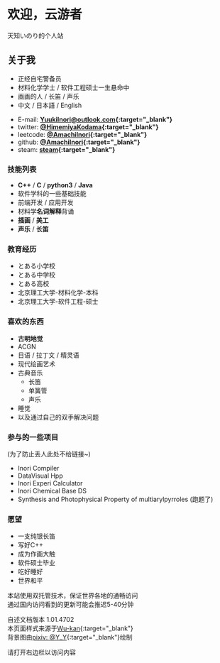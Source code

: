 # 欢迎，云游者

天知いのり的个人站  

<!-- .slide -->

## **关于我**

- 正经自宅警备员  
- 材料化学学士 / 软件工程硕士一生悬命中  
- 画画的人 / 长笛 / 声乐
- 中文 / 日本語 / English 

<!-- .slide vertical=true -->

- E-mail: **[YuukiInori@outlook.com](mailto:YuukiInori@outlook.com){:target="_blank"}**
- twitter: **[@HimemiyaKodama](https://twitter.com/HimemiyaKodama){:target="_blank"}**
- leetcode: **[@AmachiInori](https://leetcode-cn.com/u/amachi-inori/){:target="_blank"}**
- github: **[@AmachiInori](https://github.com/AmachiInori){:target="_blank"}**  
- steam: **[steam](https://steamcommunity.com/id/Rairaku/){:target="_blank"}**

<!-- .slide -->

### 技能列表

- **C++** / **C** / **python3** / **Java**
- 软件学科的一些基础技能
- 前端开发 / 应用开发
- 材料学**名词解释**背诵
- **插画** / **美工**
- **声乐** / **长笛**

<!-- .slide -->

### 教育经历

- とある小学校
- とある中学校
- とある高校
- 北京理工大学-材料化学-本科
- 北京理工大学-软件工程-硕士

<!-- .slide -->

### 喜欢的东西

- **古明地觉**
- ACGN
- 日语 / 拉丁文 / 精灵语
- 现代绘画艺术  
- 古典音乐
  - 长笛
  - 单簧管
  - 声乐
- 睡觉
- 以及通过自己的双手解决问题

<!-- .slide -->

### 参与的一些项目

(为了防止丢人此处不给链接~)

- Inori Compiler
- DataVisual Hpp
- Inori Experi Calculator
- Inori Chemical Base DS
- Synthesis and Photophysical Property of multiarylpyrroles (跑题了)

<!-- .slide -->

### 愿望

- 一支纯银长笛
- 写好C++
- 成为作画大触
- 软件硕士毕业
- 吃好睡好
- 世界和平
  
<!-- .slide -->

本站使用双托管技术，保证世界各地的通畅访问  
通过国内访问看到的更新可能会推迟5-40分钟  

自述文档版本 1.01.4702  
本页面样式来源于[Wu-kan](https://wu-kan.cn/){:target="_blank"}  
背景图由[pixiv: @Y_Y](https://www.pixiv.net/users/9678597){:target="_blank"}绘制  

请打开右边栏以访问内容
